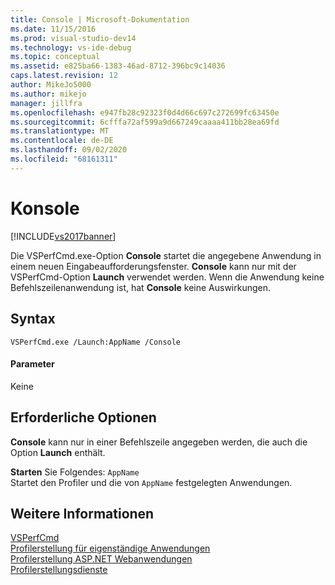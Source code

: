 ```yaml
---
title: Console | Microsoft-Dokumentation
ms.date: 11/15/2016
ms.prod: visual-studio-dev14
ms.technology: vs-ide-debug
ms.topic: conceptual
ms.assetid: e825ba66-1383-46ad-8712-396bc9c14036
caps.latest.revision: 12
author: MikeJo5000
ms.author: mikejo
manager: jillfra
ms.openlocfilehash: e947fb28c92323f0d4d66c697c272699fc63450e
ms.sourcegitcommit: 6cfffa72af599a9d667249caaaa411bb28ea69fd
ms.translationtype: MT
ms.contentlocale: de-DE
ms.lasthandoff: 09/02/2020
ms.locfileid: "68161311"
---
```

# <a name="console"></a>Konsole
[!INCLUDE[vs2017banner](../includes/vs2017banner.md)]

Die VSPerfCmd.exe-Option **Console** startet die angegebene Anwendung in einem neuen Eingabeaufforderungsfenster. **Console** kann nur mit der VSPerfCmd-Option **Launch** verwendet werden. Wenn die Anwendung keine Befehlszeilenanwendung ist, hat **Console** keine Auswirkungen.  
  
## <a name="syntax"></a>Syntax  
  
```  
VSPerfCmd.exe /Launch:AppName /Console  
```  
  
#### <a name="parameters"></a>Parameter  
 Keine  
  
## <a name="required-options"></a>Erforderliche Optionen  
 **Console** kann nur in einer Befehlszeile angegeben werden, die auch die Option **Launch** enthält.  
  
 **Starten** Sie Folgendes: `AppName`  
 Startet den Profiler und die von `AppName` festgelegten Anwendungen.  
  
## <a name="see-also"></a>Weitere Informationen  
 [VSPerfCmd](../profiling/vsperfcmd.md)   
 [Profilerstellung für eigenständige Anwendungen](../profiling/command-line-profiling-of-stand-alone-applications.md)   
 [Profilerstellung ASP.NET Webanwendungen](../profiling/command-line-profiling-of-aspnet-web-applications.md)   
 [Profilerstellungsdienste](../profiling/command-line-profiling-of-services.md)
